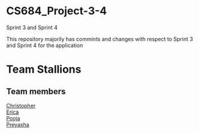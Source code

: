 # CS684_Project-3-4
Sprint 3 and Sprint 4

This repository majorily has commints and changes with respect to Sprint 3 and Sprint 4 for the application

# Team Stallions
  ## Team members
  [Christopher](https://github.com/cs5581)\
  [Erica](https://github.com/deathloser)\
  [Pooja](https://github.com/pkb94)\
  [Preyasha](https://github.com/preyasha2810)

